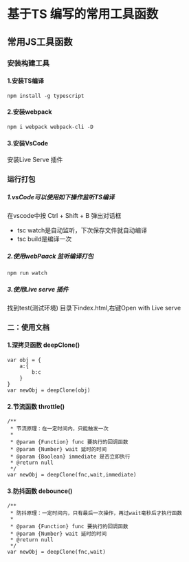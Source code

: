 # 基于TS 编写的常用工具函数

## 常用JS工具函数


### 安装构建工具
#### 1.安装TS编译
```
npm install -g typescript
```

#### 2.安装webpack
```
npm i webpack webpack-cli -D
```
#### 3.安装VsCode
安装Live Serve 插件

### 运行打包
##### 1.vsCode可以使用如下操作监听TS编译
在vscode中按 Ctrl + Shift + B 弹出对话框
- tsc watch是自动监听，下次保存文件就自动编译
- tsc build是编译一次

##### 2.使用webPaack 监听编译打包
```
npm run watch
```
##### 3.使用Live serve 插件
找到test(测试环境) 目录下index.html,右键Open with Live serve

### 二：使用文档

#### 1.深拷贝函数 deepClone()
```
var obj = {
    a:{
        b:c
    }
}
var newObj = deepClone(obj)
```
#### 2.节流函数 throttle()
```
/**
 * 节流原理：在一定时间内，只能触发一次
 *
 * @param {Function} func 要执行的回调函数
 * @param {Number} wait 延时的时间
 * @param {Boolean} immediate 是否立即执行
 * @return null
 */
var newObj = deepClone(fnc,wait,immediate)
```
#### 3.防抖函数 debounce()
```
/**
 * 防抖原理：一定时间内，只有最后一次操作，再过wait毫秒后才执行函数
 *
 * @param {Function} func 要执行的回调函数
 * @param {Number} wait 延时的时间
 * @return null
 */
var newObj = deepClone(fnc,wait)
```


